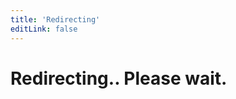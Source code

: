 ```yaml
---
title: 'Redirecting'
editLink: false
---
```


<meta http-equiv="refresh" content="0;URL='https://auth.sidebase.io/guide/advanced/caching'" />

<h1 class="text-center">
  Redirecting.. Please wait.
</h1>
